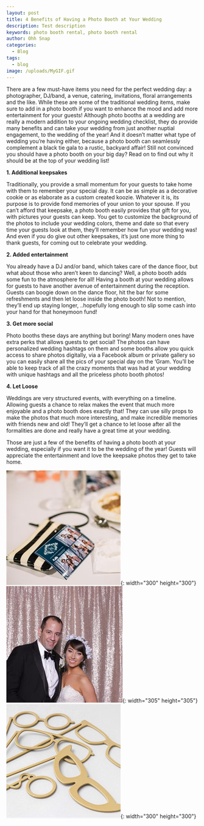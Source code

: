 ```yaml
---
layout: post
title: 4 Benefits of Having a Photo Booth at Your Wedding
description: Test description
keywords: photo booth rental, photo booth rental
author: Ohh Snap
categories:
  - Blog
tags:
  - blog
image: /uploads/MyGIF.gif
---
```

There are a few must-have items you need for the perfect wedding day: a photographer, DJ/band, a venue, catering, invitations, floral arrangements and the like. While these are some of the traditional wedding items, make sure to add in a photo booth if you want to enhance the mood and add more entertainment for your guests\! Although photo booths at a wedding are really a modern addition to your ongoing wedding checklist, they do provide many benefits and can take your wedding from just another nuptial engagement, to the wedding of the year\! And it doesn’t matter what type of wedding you’re having either, because a photo booth can seamlessly complement a black tie gala to a rustic, backyard affair\! Still not convinced you should have a photo booth on your big day? Read on to find out why it should be at the top of your wedding list\!

**1\. Additional keepsakes**

Traditionally, you provide a small momentum for your guests to take home with them to remember your special day. It can be as simple as a decorative cookie or as elaborate as a custom created koozie. Whatever it is, its purpose is to provide fond memories of your union to your spouse. If you can’t afford that keepsake, a photo booth easily provides that gift for you, with pictures your guests can keep. You get to customize the background of the photos to include your wedding colors, theme and date so that every time your guests look at them, they’ll remember how fun your wedding was\! And even if you do give out other keepsakes, it’s just one more thing to thank guests, for coming out to celebrate your wedding.&nbsp; &nbsp;&nbsp; &nbsp; &nbsp; &nbsp; &nbsp; &nbsp; &nbsp; &nbsp;&nbsp;

**2\. Added entertainment**

You already have a DJ and/or band, which takes care of the dance floor, but what about those who aren’t keen to dancing? Well, a photo booth adds some fun to the atmosphere for all\! Having a booth at your wedding allows for guests to have another avenue of entertainment during the reception. Guests can boogie down on the dance floor, hit the bar for some refreshments and then let loose inside the photo booth\! Not to mention, they’ll end up staying longer, ..hopefully long enough to slip some cash into your hand for that honeymoon fund\!

**3\. Get more social**

Photo booths these days are anything but boring\! Many modern ones have extra perks that allows guests to get social\! The photos can have personalized wedding hashtags on them and some booths allow you quick access to share photos digitally, via a Facebook album or private gallery so you can easily share all the pics of your special day on the ‘Gram. You’ll be able to keep track of all the crazy moments that was had at your wedding with unique hashtags and all the priceless photo booth photos\!

**4\. Let Loose**

Weddings are very structured events, with everything on a timeline. Allowing guests a chance to relax makes the event that much more enjoyable and a photo booth does exactly that\! They can use silly props to make the photos that much more interesting, and make incredible memories with friends new and old\! They’ll get a chance to let loose after all the formalities are done and really have a great time at your wedding.

Those are just a few of the benefits of having a photo booth at your wedding, especially if you want it to be the wedding of the year\! Guests will appreciate the entertainment and love the keepsake photos they get to take home.

![](/uploads/dsc7440.jpg){: width="300" height="300"}&nbsp;![](/uploads/2017-11-11-84899a.jpg){: width="305" height="305"}![](/uploads/screen-shot-2018-01-23-at-3-17-08.png){: width="300" height="300"}